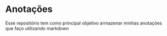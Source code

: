 # Anotações

Esse repositório tem como principal objetivo armazenar minhas anotações que faço utilizando markdown
